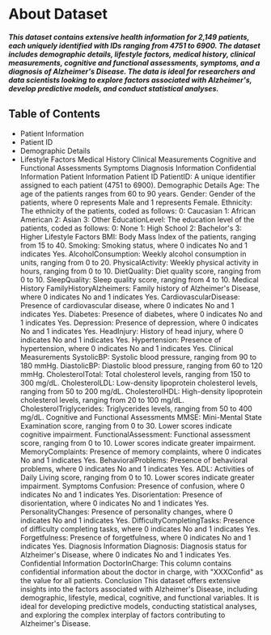 # About Dataset

##### This dataset contains extensive health information for 2,149 patients, each uniquely identified with IDs ranging from 4751 to 6900. The dataset includes demographic details, lifestyle factors, medical history, clinical measurements, cognitive and functional assessments, symptoms, and a diagnosis of Alzheimer's Disease. The data is ideal for researchers and data scientists looking to explore factors associated with Alzheimer's, develop predictive models, and conduct statistical analyses.

## Table of Contents
- Patient Information
- Patient ID
- Demographic Details
- Lifestyle Factors
Medical History
Clinical Measurements
Cognitive and Functional Assessments
Symptoms
Diagnosis Information
Confidential Information
Patient Information
Patient ID
PatientID: A unique identifier assigned to each patient (4751 to 6900).
Demographic Details
Age: The age of the patients ranges from 60 to 90 years.
Gender: Gender of the patients, where 0 represents Male and 1 represents Female.
Ethnicity: The ethnicity of the patients, coded as follows:
0: Caucasian
1: African American
2: Asian
3: Other
EducationLevel: The education level of the patients, coded as follows:
0: None
1: High School
2: Bachelor's
3: Higher
Lifestyle Factors
BMI: Body Mass Index of the patients, ranging from 15 to 40.
Smoking: Smoking status, where 0 indicates No and 1 indicates Yes.
AlcoholConsumption: Weekly alcohol consumption in units, ranging from 0 to 20.
PhysicalActivity: Weekly physical activity in hours, ranging from 0 to 10.
DietQuality: Diet quality score, ranging from 0 to 10.
SleepQuality: Sleep quality score, ranging from 4 to 10.
Medical History
FamilyHistoryAlzheimers: Family history of Alzheimer's Disease, where 0 indicates No and 1 indicates Yes.
CardiovascularDisease: Presence of cardiovascular disease, where 0 indicates No and 1 indicates Yes.
Diabetes: Presence of diabetes, where 0 indicates No and 1 indicates Yes.
Depression: Presence of depression, where 0 indicates No and 1 indicates Yes.
HeadInjury: History of head injury, where 0 indicates No and 1 indicates Yes.
Hypertension: Presence of hypertension, where 0 indicates No and 1 indicates Yes.
Clinical Measurements
SystolicBP: Systolic blood pressure, ranging from 90 to 180 mmHg.
DiastolicBP: Diastolic blood pressure, ranging from 60 to 120 mmHg.
CholesterolTotal: Total cholesterol levels, ranging from 150 to 300 mg/dL.
CholesterolLDL: Low-density lipoprotein cholesterol levels, ranging from 50 to 200 mg/dL.
CholesterolHDL: High-density lipoprotein cholesterol levels, ranging from 20 to 100 mg/dL.
CholesterolTriglycerides: Triglycerides levels, ranging from 50 to 400 mg/dL.
Cognitive and Functional Assessments
MMSE: Mini-Mental State Examination score, ranging from 0 to 30. Lower scores indicate cognitive impairment.
FunctionalAssessment: Functional assessment score, ranging from 0 to 10. Lower scores indicate greater impairment.
MemoryComplaints: Presence of memory complaints, where 0 indicates No and 1 indicates Yes.
BehavioralProblems: Presence of behavioral problems, where 0 indicates No and 1 indicates Yes.
ADL: Activities of Daily Living score, ranging from 0 to 10. Lower scores indicate greater impairment.
Symptoms
Confusion: Presence of confusion, where 0 indicates No and 1 indicates Yes.
Disorientation: Presence of disorientation, where 0 indicates No and 1 indicates Yes.
PersonalityChanges: Presence of personality changes, where 0 indicates No and 1 indicates Yes.
DifficultyCompletingTasks: Presence of difficulty completing tasks, where 0 indicates No and 1 indicates Yes.
Forgetfulness: Presence of forgetfulness, where 0 indicates No and 1 indicates Yes.
Diagnosis Information
Diagnosis: Diagnosis status for Alzheimer's Disease, where 0 indicates No and 1 indicates Yes.
Confidential Information
DoctorInCharge: This column contains confidential information about the doctor in charge, with "XXXConfid" as the value for all patients.
Conclusion
This dataset offers extensive insights into the factors associated with Alzheimer's Disease, including demographic, lifestyle, medical, cognitive, and functional variables. It is ideal for developing predictive models, conducting statistical analyses, and exploring the complex interplay of factors contributing to Alzheimer's Disease.